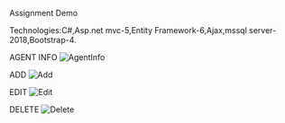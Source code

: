 
Assignment Demo

Technologies:C#,Asp.net mvc-5,Entity Framework-6,Ajax,mssql server-2018,Bootstrap-4.

AGENT INFO
![AgentInfo](https://user-images.githubusercontent.com/36568905/61026434-27a50b00-a3d5-11e9-8e94-dc6a12f53c0e.PNG)

ADD
![Add](https://user-images.githubusercontent.com/36568905/61026433-270c7480-a3d5-11e9-8ef4-8ee31b3df0d5.PNG)

EDIT
![Edit](https://user-images.githubusercontent.com/36568905/61026436-283da180-a3d5-11e9-99ac-f6053d3f2987.PNG)

DELETE
![Delete](https://user-images.githubusercontent.com/36568905/61026435-27a50b00-a3d5-11e9-9618-52a04d375bff.PNG)

